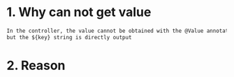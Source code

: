 # 1. Why can not get value
```markdown
In the controller, the value cannot be obtained with the @Value annotation, 
but the ${key} string is directly output
```

# 2. Reason